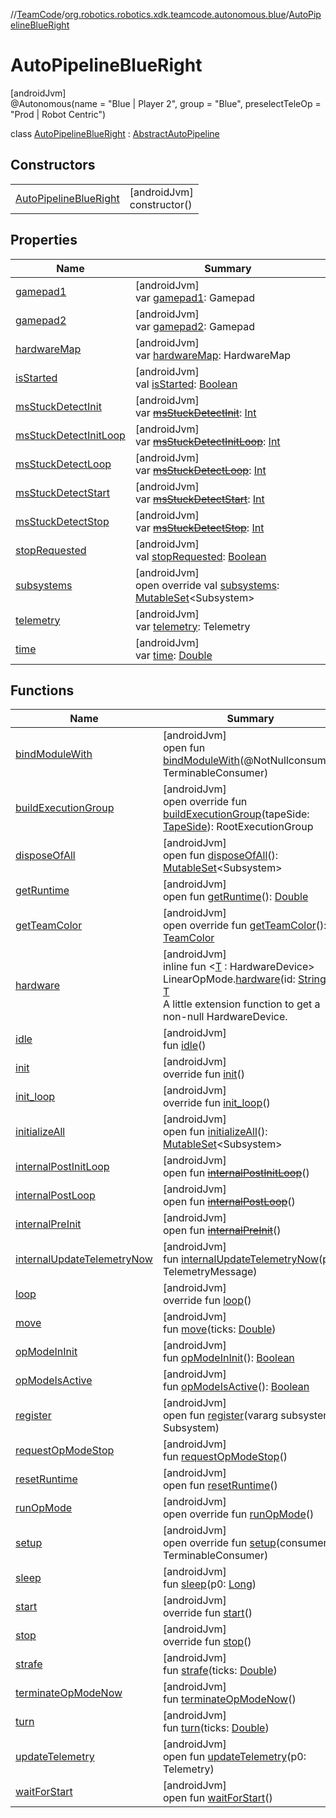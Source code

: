 //[TeamCode](../../../index.md)/[org.robotics.robotics.xdk.teamcode.autonomous.blue](../index.md)/[AutoPipelineBlueRight](index.md)

# AutoPipelineBlueRight

[androidJvm]\
@Autonomous(name = &quot;Blue | Player 2&quot;, group = &quot;Blue&quot;, preselectTeleOp = &quot;Prod | Robot Centric&quot;)

class [AutoPipelineBlueRight](index.md) : [AbstractAutoPipeline](../../org.robotics.robotics.xdk.teamcode.autonomous/-abstract-auto-pipeline/index.md)

## Constructors

| | |
|---|---|
| [AutoPipelineBlueRight](-auto-pipeline-blue-right.md) | [androidJvm]<br>constructor() |

## Properties

| Name | Summary |
|---|---|
| [gamepad1](../../org.robotics.robotics.xdk.teamcode.mono/-mono-test-e-group-autonomous/index.md#1533398127%2FProperties%2F863896225) | [androidJvm]<br>var [gamepad1](../../org.robotics.robotics.xdk.teamcode.mono/-mono-test-e-group-autonomous/index.md#1533398127%2FProperties%2F863896225): Gamepad |
| [gamepad2](../../org.robotics.robotics.xdk.teamcode.mono/-mono-test-e-group-autonomous/index.md#1564417934%2FProperties%2F863896225) | [androidJvm]<br>var [gamepad2](../../org.robotics.robotics.xdk.teamcode.mono/-mono-test-e-group-autonomous/index.md#1564417934%2FProperties%2F863896225): Gamepad |
| [hardwareMap](../../org.robotics.robotics.xdk.teamcode.mono/-mono-test-e-group-autonomous/index.md#-1397214969%2FProperties%2F863896225) | [androidJvm]<br>var [hardwareMap](../../org.robotics.robotics.xdk.teamcode.mono/-mono-test-e-group-autonomous/index.md#-1397214969%2FProperties%2F863896225): HardwareMap |
| [isStarted](../../org.robotics.robotics.xdk.teamcode.mono/-mono-test-e-group-autonomous/index.md#1892877380%2FProperties%2F863896225) | [androidJvm]<br>val [isStarted](../../org.robotics.robotics.xdk.teamcode.mono/-mono-test-e-group-autonomous/index.md#1892877380%2FProperties%2F863896225): [Boolean](https://kotlinlang.org/api/latest/jvm/stdlib/kotlin/-boolean/index.html) |
| [msStuckDetectInit](../../org.robotics.robotics.xdk.teamcode.mono/-mono-test-e-group-autonomous/index.md#1483349743%2FProperties%2F863896225) | [androidJvm]<br>var [~~msStuckDetectInit~~](../../org.robotics.robotics.xdk.teamcode.mono/-mono-test-e-group-autonomous/index.md#1483349743%2FProperties%2F863896225): [Int](https://kotlinlang.org/api/latest/jvm/stdlib/kotlin/-int/index.html) |
| [msStuckDetectInitLoop](../../org.robotics.robotics.xdk.teamcode.mono/-mono-test-e-group-autonomous/index.md#-553001045%2FProperties%2F863896225) | [androidJvm]<br>var [~~msStuckDetectInitLoop~~](../../org.robotics.robotics.xdk.teamcode.mono/-mono-test-e-group-autonomous/index.md#-553001045%2FProperties%2F863896225): [Int](https://kotlinlang.org/api/latest/jvm/stdlib/kotlin/-int/index.html) |
| [msStuckDetectLoop](../../org.robotics.robotics.xdk.teamcode.mono/-mono-test-e-group-autonomous/index.md#363588571%2FProperties%2F863896225) | [androidJvm]<br>var [~~msStuckDetectLoop~~](../../org.robotics.robotics.xdk.teamcode.mono/-mono-test-e-group-autonomous/index.md#363588571%2FProperties%2F863896225): [Int](https://kotlinlang.org/api/latest/jvm/stdlib/kotlin/-int/index.html) |
| [msStuckDetectStart](../../org.robotics.robotics.xdk.teamcode.mono/-mono-test-e-group-autonomous/index.md#427944857%2FProperties%2F863896225) | [androidJvm]<br>var [~~msStuckDetectStart~~](../../org.robotics.robotics.xdk.teamcode.mono/-mono-test-e-group-autonomous/index.md#427944857%2FProperties%2F863896225): [Int](https://kotlinlang.org/api/latest/jvm/stdlib/kotlin/-int/index.html) |
| [msStuckDetectStop](../../org.robotics.robotics.xdk.teamcode.mono/-mono-test-e-group-autonomous/index.md#-409341632%2FProperties%2F863896225) | [androidJvm]<br>var [~~msStuckDetectStop~~](../../org.robotics.robotics.xdk.teamcode.mono/-mono-test-e-group-autonomous/index.md#-409341632%2FProperties%2F863896225): [Int](https://kotlinlang.org/api/latest/jvm/stdlib/kotlin/-int/index.html) |
| [stopRequested](../../org.robotics.robotics.xdk.teamcode.mono/-mono-test-e-group-autonomous/index.md#-1991443121%2FProperties%2F863896225) | [androidJvm]<br>val [stopRequested](../../org.robotics.robotics.xdk.teamcode.mono/-mono-test-e-group-autonomous/index.md#-1991443121%2FProperties%2F863896225): [Boolean](https://kotlinlang.org/api/latest/jvm/stdlib/kotlin/-boolean/index.html) |
| [subsystems](../../org.robotics.robotics.xdk.teamcode.autonomous/-abstract-auto-pipeline/subsystems.md) | [androidJvm]<br>open override val [subsystems](../../org.robotics.robotics.xdk.teamcode.autonomous/-abstract-auto-pipeline/subsystems.md): [MutableSet](https://kotlinlang.org/api/latest/jvm/stdlib/kotlin.collections/-mutable-set/index.html)&lt;Subsystem&gt; |
| [telemetry](../../org.robotics.robotics.xdk.teamcode.mono/-mono-test-e-group-autonomous/index.md#1097975490%2FProperties%2F863896225) | [androidJvm]<br>var [telemetry](../../org.robotics.robotics.xdk.teamcode.mono/-mono-test-e-group-autonomous/index.md#1097975490%2FProperties%2F863896225): Telemetry |
| [time](../../org.robotics.robotics.xdk.teamcode.mono/-mono-test-e-group-autonomous/index.md#-591827947%2FProperties%2F863896225) | [androidJvm]<br>var [time](../../org.robotics.robotics.xdk.teamcode.mono/-mono-test-e-group-autonomous/index.md#-591827947%2FProperties%2F863896225): [Double](https://kotlinlang.org/api/latest/jvm/stdlib/kotlin/-double/index.html) |

## Functions

| Name | Summary |
|---|---|
| [bindModuleWith](../../org.robotics.robotics.xdk.teamcode.autonomous.testing/-isolated-auto-testing/index.md#1091412264%2FFunctions%2F863896225) | [androidJvm]<br>open fun [bindModuleWith](../../org.robotics.robotics.xdk.teamcode.autonomous.testing/-isolated-auto-testing/index.md#1091412264%2FFunctions%2F863896225)(@NotNullconsumer: TerminableConsumer) |
| [buildExecutionGroup](build-execution-group.md) | [androidJvm]<br>open override fun [buildExecutionGroup](build-execution-group.md)(tapeSide: [TapeSide](../../org.robotics.robotics.xdk.teamcode.autonomous.detection/-tape-side/index.md)): RootExecutionGroup |
| [disposeOfAll](../../org.robotics.robotics.xdk.teamcode.autonomous.testing/-isolated-auto-testing/index.md#-1091733938%2FFunctions%2F863896225) | [androidJvm]<br>open fun [disposeOfAll](../../org.robotics.robotics.xdk.teamcode.autonomous.testing/-isolated-auto-testing/index.md#-1091733938%2FFunctions%2F863896225)(): [MutableSet](https://kotlinlang.org/api/latest/jvm/stdlib/kotlin.collections/-mutable-set/index.html)&lt;Subsystem&gt; |
| [getRuntime](../../org.robotics.robotics.xdk.teamcode.mono/-mono-test-e-group-autonomous/index.md#503260448%2FFunctions%2F863896225) | [androidJvm]<br>open fun [getRuntime](../../org.robotics.robotics.xdk.teamcode.mono/-mono-test-e-group-autonomous/index.md#503260448%2FFunctions%2F863896225)(): [Double](https://kotlinlang.org/api/latest/jvm/stdlib/kotlin/-double/index.html) |
| [getTeamColor](get-team-color.md) | [androidJvm]<br>open override fun [getTeamColor](get-team-color.md)(): [TeamColor](../../org.robotics.robotics.xdk.teamcode.autonomous.detection/-team-color/index.md) |
| [hardware](../../org.robotics.robotics.xdk.teamcode.autonomous/hardware.md) | [androidJvm]<br>inline fun &lt;[T](../../org.robotics.robotics.xdk.teamcode.autonomous/hardware.md) : HardwareDevice&gt; LinearOpMode.[hardware](../../org.robotics.robotics.xdk.teamcode.autonomous/hardware.md)(id: [String](https://kotlinlang.org/api/latest/jvm/stdlib/kotlin/-string/index.html)): [T](../../org.robotics.robotics.xdk.teamcode.autonomous/hardware.md)<br>A little extension function to get a non-null HardwareDevice. |
| [idle](../../org.robotics.robotics.xdk.teamcode.mono/-mono-test-e-group-autonomous/index.md#-945285709%2FFunctions%2F863896225) | [androidJvm]<br>fun [idle](../../org.robotics.robotics.xdk.teamcode.mono/-mono-test-e-group-autonomous/index.md#-945285709%2FFunctions%2F863896225)() |
| [init](../../org.robotics.robotics.xdk.teamcode.mono/-mono-test-e-group-autonomous/index.md#-1617228809%2FFunctions%2F863896225) | [androidJvm]<br>override fun [init](../../org.robotics.robotics.xdk.teamcode.mono/-mono-test-e-group-autonomous/index.md#-1617228809%2FFunctions%2F863896225)() |
| [init_loop](../../org.robotics.robotics.xdk.teamcode.mono/-mono-test-e-group-autonomous/index.md#-493667936%2FFunctions%2F863896225) | [androidJvm]<br>override fun [init_loop](../../org.robotics.robotics.xdk.teamcode.mono/-mono-test-e-group-autonomous/index.md#-493667936%2FFunctions%2F863896225)() |
| [initializeAll](../../org.robotics.robotics.xdk.teamcode.autonomous.testing/-isolated-auto-testing/index.md#-1012677936%2FFunctions%2F863896225) | [androidJvm]<br>open fun [initializeAll](../../org.robotics.robotics.xdk.teamcode.autonomous.testing/-isolated-auto-testing/index.md#-1012677936%2FFunctions%2F863896225)(): [MutableSet](https://kotlinlang.org/api/latest/jvm/stdlib/kotlin.collections/-mutable-set/index.html)&lt;Subsystem&gt; |
| [internalPostInitLoop](../../org.robotics.robotics.xdk.teamcode.mono/-mono-test-e-group-autonomous/index.md#832637297%2FFunctions%2F863896225) | [androidJvm]<br>open fun [~~internalPostInitLoop~~](../../org.robotics.robotics.xdk.teamcode.mono/-mono-test-e-group-autonomous/index.md#832637297%2FFunctions%2F863896225)() |
| [internalPostLoop](../../org.robotics.robotics.xdk.teamcode.mono/-mono-test-e-group-autonomous/index.md#-180688735%2FFunctions%2F863896225) | [androidJvm]<br>open fun [~~internalPostLoop~~](../../org.robotics.robotics.xdk.teamcode.mono/-mono-test-e-group-autonomous/index.md#-180688735%2FFunctions%2F863896225)() |
| [internalPreInit](../../org.robotics.robotics.xdk.teamcode.mono/-mono-test-e-group-autonomous/index.md#958221314%2FFunctions%2F863896225) | [androidJvm]<br>open fun [~~internalPreInit~~](../../org.robotics.robotics.xdk.teamcode.mono/-mono-test-e-group-autonomous/index.md#958221314%2FFunctions%2F863896225)() |
| [internalUpdateTelemetryNow](../../org.robotics.robotics.xdk.teamcode.mono/-mono-test-e-group-autonomous/index.md#949931346%2FFunctions%2F863896225) | [androidJvm]<br>fun [internalUpdateTelemetryNow](../../org.robotics.robotics.xdk.teamcode.mono/-mono-test-e-group-autonomous/index.md#949931346%2FFunctions%2F863896225)(p0: TelemetryMessage) |
| [loop](../../org.robotics.robotics.xdk.teamcode.mono/-mono-test-e-group-autonomous/index.md#1557977315%2FFunctions%2F863896225) | [androidJvm]<br>override fun [loop](../../org.robotics.robotics.xdk.teamcode.mono/-mono-test-e-group-autonomous/index.md#1557977315%2FFunctions%2F863896225)() |
| [move](../../org.robotics.robotics.xdk.teamcode.autonomous/-abstract-auto-pipeline/move.md) | [androidJvm]<br>fun [move](../../org.robotics.robotics.xdk.teamcode.autonomous/-abstract-auto-pipeline/move.md)(ticks: [Double](https://kotlinlang.org/api/latest/jvm/stdlib/kotlin/-double/index.html)) |
| [opModeInInit](../../org.robotics.robotics.xdk.teamcode.mono/-mono-test-e-group-autonomous/index.md#1015161614%2FFunctions%2F863896225) | [androidJvm]<br>fun [opModeInInit](../../org.robotics.robotics.xdk.teamcode.mono/-mono-test-e-group-autonomous/index.md#1015161614%2FFunctions%2F863896225)(): [Boolean](https://kotlinlang.org/api/latest/jvm/stdlib/kotlin/-boolean/index.html) |
| [opModeIsActive](../../org.robotics.robotics.xdk.teamcode.mono/-mono-test-e-group-autonomous/index.md#-911330061%2FFunctions%2F863896225) | [androidJvm]<br>fun [opModeIsActive](../../org.robotics.robotics.xdk.teamcode.mono/-mono-test-e-group-autonomous/index.md#-911330061%2FFunctions%2F863896225)(): [Boolean](https://kotlinlang.org/api/latest/jvm/stdlib/kotlin/-boolean/index.html) |
| [register](../../org.robotics.robotics.xdk.teamcode.autonomous.testing/-isolated-auto-testing/index.md#-1973601324%2FFunctions%2F863896225) | [androidJvm]<br>open fun [register](../../org.robotics.robotics.xdk.teamcode.autonomous.testing/-isolated-auto-testing/index.md#-1973601324%2FFunctions%2F863896225)(vararg subsystem: Subsystem) |
| [requestOpModeStop](../../org.robotics.robotics.xdk.teamcode.mono/-mono-test-e-group-autonomous/index.md#-765560122%2FFunctions%2F863896225) | [androidJvm]<br>fun [requestOpModeStop](../../org.robotics.robotics.xdk.teamcode.mono/-mono-test-e-group-autonomous/index.md#-765560122%2FFunctions%2F863896225)() |
| [resetRuntime](../../org.robotics.robotics.xdk.teamcode.mono/-mono-test-e-group-autonomous/index.md#1757147609%2FFunctions%2F863896225) | [androidJvm]<br>open fun [resetRuntime](../../org.robotics.robotics.xdk.teamcode.mono/-mono-test-e-group-autonomous/index.md#1757147609%2FFunctions%2F863896225)() |
| [runOpMode](../../org.robotics.robotics.xdk.teamcode.autonomous/-abstract-auto-pipeline/run-op-mode.md) | [androidJvm]<br>open override fun [runOpMode](../../org.robotics.robotics.xdk.teamcode.autonomous/-abstract-auto-pipeline/run-op-mode.md)() |
| [setup](../../org.robotics.robotics.xdk.teamcode.autonomous.testing/-isolated-auto-testing/index.md#-1456822251%2FFunctions%2F863896225) | [androidJvm]<br>open override fun [setup](../../org.robotics.robotics.xdk.teamcode.autonomous.testing/-isolated-auto-testing/index.md#-1456822251%2FFunctions%2F863896225)(consumer: TerminableConsumer) |
| [sleep](../../org.robotics.robotics.xdk.teamcode.mono/-mono-test-e-group-autonomous/index.md#-1955259651%2FFunctions%2F863896225) | [androidJvm]<br>fun [sleep](../../org.robotics.robotics.xdk.teamcode.mono/-mono-test-e-group-autonomous/index.md#-1955259651%2FFunctions%2F863896225)(p0: [Long](https://kotlinlang.org/api/latest/jvm/stdlib/kotlin/-long/index.html)) |
| [start](../../org.robotics.robotics.xdk.teamcode.mono/-mono-test-e-group-autonomous/index.md#-1200709743%2FFunctions%2F863896225) | [androidJvm]<br>override fun [start](../../org.robotics.robotics.xdk.teamcode.mono/-mono-test-e-group-autonomous/index.md#-1200709743%2FFunctions%2F863896225)() |
| [stop](../../org.robotics.robotics.xdk.teamcode.mono/-mono-test-e-group-autonomous/index.md#841039173%2FFunctions%2F863896225) | [androidJvm]<br>override fun [stop](../../org.robotics.robotics.xdk.teamcode.mono/-mono-test-e-group-autonomous/index.md#841039173%2FFunctions%2F863896225)() |
| [strafe](../../org.robotics.robotics.xdk.teamcode.autonomous/-abstract-auto-pipeline/strafe.md) | [androidJvm]<br>fun [strafe](../../org.robotics.robotics.xdk.teamcode.autonomous/-abstract-auto-pipeline/strafe.md)(ticks: [Double](https://kotlinlang.org/api/latest/jvm/stdlib/kotlin/-double/index.html)) |
| [terminateOpModeNow](../../org.robotics.robotics.xdk.teamcode.mono/-mono-test-e-group-autonomous/index.md#-167858447%2FFunctions%2F863896225) | [androidJvm]<br>fun [terminateOpModeNow](../../org.robotics.robotics.xdk.teamcode.mono/-mono-test-e-group-autonomous/index.md#-167858447%2FFunctions%2F863896225)() |
| [turn](../../org.robotics.robotics.xdk.teamcode.autonomous/-abstract-auto-pipeline/turn.md) | [androidJvm]<br>fun [turn](../../org.robotics.robotics.xdk.teamcode.autonomous/-abstract-auto-pipeline/turn.md)(ticks: [Double](https://kotlinlang.org/api/latest/jvm/stdlib/kotlin/-double/index.html)) |
| [updateTelemetry](../../org.robotics.robotics.xdk.teamcode.mono/-mono-test-e-group-autonomous/index.md#1080474565%2FFunctions%2F863896225) | [androidJvm]<br>open fun [updateTelemetry](../../org.robotics.robotics.xdk.teamcode.mono/-mono-test-e-group-autonomous/index.md#1080474565%2FFunctions%2F863896225)(p0: Telemetry) |
| [waitForStart](../../org.robotics.robotics.xdk.teamcode.mono/-mono-test-e-group-autonomous/index.md#246695705%2FFunctions%2F863896225) | [androidJvm]<br>open fun [waitForStart](../../org.robotics.robotics.xdk.teamcode.mono/-mono-test-e-group-autonomous/index.md#246695705%2FFunctions%2F863896225)() |
